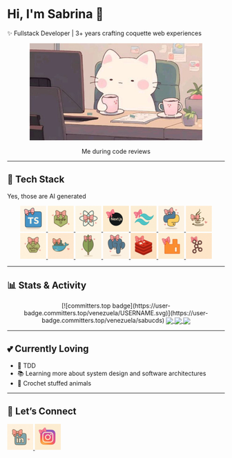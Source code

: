 # Hi, I'm Sabrina 🎀  

✨ Fullstack Developer | 3+ years crafting coquette web experiences

<p align="center">
  <img src="media/cat.jpeg" alt="Me" width="400" />
  <p align="center">Me during code reviews</p>
</p>

---

## 🚀 Tech Stack
Yes, those are AI generated
<p align="center">
  <a href="https://www.typescriptlang.org/">
    <img src="media/logos/typescript.webp" alt="TypeScript" width="60" height="60"/>
  </a>
  <a href="https://nodejs.org/en">
    <img src="media/logos/node.webp" alt="Nodejs" width="60" height="60"/>
  </a>
  <a href="https://react.dev/">
    <img src="media/logos/react.webp" alt="React" width="60" height="60"/>
  </a>
  <a href="https://nextjs.org/">
    <img src="media/logos/next.webp" alt="Nextjs" width="60" height="60"/>
  </a>
  <a href="https://tailwindcss.com/">
    <img src="media/logos/tailwind.webp" alt="Tailwind" width="60" height="60"/>
  </a>
  <a href="https://www.python.org/">
    <img src="media/logos/python.webp" alt="Python" width="60" height="60"/>
  </a>
  <a href="https://www.java.com/">
    <img src="media/logos/java.webp" alt="Java" width="60" height="60"/>
  </a>
  <a href="https://spring.io/projects/spring-boot">
    <img src="media/logos/springboot.webp" alt="SpringBoot" width="60" height="60"/>
  </a>
  <a href="https://www.docker.com/">
    <img src="media/logos/docker.webp" alt="Docker" width="60" height="60"/>
  </a>
  <a href="https://www.mongodb.com/">
    <img src="media/logos/mongodb.webp" alt="MongoDB" width="60" height="60"/>
  </a>
  <a href="https://www.postgresql.org/">
    <img src="media/logos/postgresql.webp" alt="PostgreSQL" width="60" height="60"/>
  </a>
  <a href="https://redis.io/">
    <img src="media/logos/redis.webp" alt="Redis" width="60" height="60"/>
  </a>
  <a href="https://www.rabbitmq.com/">
    <img src="media/logos/rabbitmq.webp" alt="RabbitMQ" width="60" height="60"/>
  </a>
  <a href="https://kafka.apache.org/">
    <img src="media/logos/kafka.webp" alt="Kafka" width="60" height="60"/>
  </a>
</p>

---

## 📊 Stats & Activity

<p align="center">
[![committers.top badge](https://user-badge.committers.top/venezuela/USERNAME.svg)](https://user-badge.committers.top/venezuela/sabucds)

<a href="https://my-stats-pi-ashen.vercel.app/api/top-langs/?username=sabucds&layout=compact&bg_color=fffafc&title_color=ffb6c1&text_color=555&icon_color=aee8fc&border_color=e6e6fa">
  <img height=200 align="center" src="https://my-stats-pi-ashen.vercel.app/api/top-langs/?username=sabucds&layout=compact&bg_color=fffafc&title_color=ffb6c1&text_color=555&icon_color=aee8fc&border_color=e6e6fa" />
</a>

<a href="https://my-stats-pi-ashen.vercel.app/api?username=sabucds&show_icons=true&bg_color=fffafc&title_color=ffb6c1&text_color=555&icon_color=aee8fc&border_color=e6e6fa&role=OWNER,ORGANIZATION_MEMBER,COLLABORATOR">
  <img height=200 align="center" src="https://my-stats-pi-ashen.vercel.app/api?username=sabucds&show_icons=true&bg_color=fffafc&title_color=ffb6c1&text_color=555&icon_color=aee8fc&border_color=e6e6fa&role=OWNER,ORGANIZATION_MEMBER,COLLABORATOR" />
</a>

<a href="https://my-stats-pi-ashen.vercel.app/api/wakatime/?username=@sabucds&layout=compact&bg_color=fffafc&title_color=ffb6c1&text_color=555&icon_color=aee8fc&border_color=e6e6fa">
  <img height=200 align="center" src="https://my-stats-pi-ashen.vercel.app/api/wakatime/?username=@sabucds&layout=compact&bg_color=fffafc&title_color=ffb6c1&text_color=555&icon_color=aee8fc&border_color=e6e6fa" />
</a>
</p>

---

## 💕 Currently Loving
- 🧪 TDD
- 📚 Learning more about system design and software architectures
- 🧶 Crochet stuffed animals 

---

## 💌 Let’s Connect
<a href="https://www.linkedin.com/in/sabrina-correia-b199b1229">
  <img src="media/logos/linkedin.webp" alt="LinkedinProfile" width="60" height="60"/>
</a>
<a href="https://www.instagram.com/sabucds">
  <img src="media/logos/instagram.webp" alt="InstagramProfile" width="60" height="60"/>
</a>

